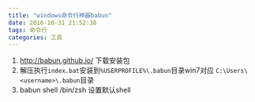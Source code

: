 ```yaml
---
title: "windows命令行神器babun"
date: 2016-10-31 21:52:38
tags: 命令行
categories: 工具
---
```


1. http://babun.github.io/ 下载安装包
2. 解压执行`index.bat`安装到`%USERPROFILE%\.babun`目录win7对应 `C:\Users\<username>\.babun`目录
3. babun shell /bin/zsh 设置默认shell


